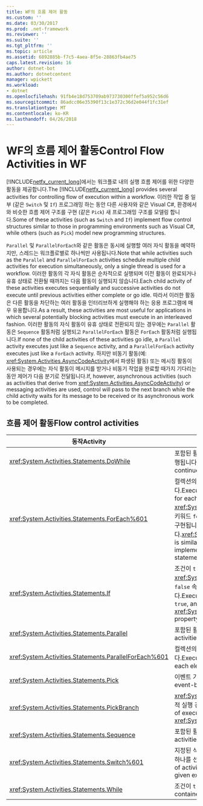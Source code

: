 ```yaml
---
title: WF의 흐름 제어 활동
ms.custom: ''
ms.date: 03/30/2017
ms.prod: .net-framework
ms.reviewer: ''
ms.suite: ''
ms.tgt_pltfrm: ''
ms.topic: article
ms.assetid: 6892885b-f7c5-4aea-8f5e-28863fb4ae75
caps.latest.revision: 16
author: dotnet-bot
ms.author: dotnetcontent
manager: wpickett
ms.workload:
- dotnet
ms.openlocfilehash: 91fb4e18d753709ab973730300ffef5a952c56d6
ms.sourcegitcommit: 86adcc06e35390f13c1e372c36d2e044f1fc31ef
ms.translationtype: MT
ms.contentlocale: ko-KR
ms.lasthandoff: 04/26/2018
---
```

# <a name="control-flow-activities-in-wf"></a><span data-ttu-id="55b8d-102">WF의 흐름 제어 활동</span><span class="sxs-lookup"><span data-stu-id="55b8d-102">Control Flow Activities in WF</span></span>
<span data-ttu-id="55b8d-103">[!INCLUDE[netfx_current_long](../../../includes/netfx-current-long-md.md)]에서는 워크플로 내의 실행 흐름 제어를 위한 다양한 활동을 제공합니다.</span><span class="sxs-lookup"><span data-stu-id="55b8d-103">The [!INCLUDE[netfx_current_long](../../../includes/netfx-current-long-md.md)] provides several activities for controlling flow of execution within a workflow.</span></span> <span data-ttu-id="55b8d-104">이러한 작업 중 일부 (같은 `Switch` 및 `If`) 프로그래밍 하는 동안 다른 사용자와 같은 Visual C#, 환경에서와 비슷한 흐름 제어 구조를 구현 (같은 `Pick`) 새 프로그래밍 구조를 모델링 합니다.</span><span class="sxs-lookup"><span data-stu-id="55b8d-104">Some of these activities (such as `Switch` and `If`) implement flow control structures similar to those in programming environments such as Visual C#, while others (such as `Pick`) model new programming structures.</span></span>  
  
 <span data-ttu-id="55b8d-105">`Parallel` 및 `ParallelForEach`와 같은 활동은 동시에 실행할 여러 자식 활동을 예약하지만, 스레드는 워크플로별로 하나씩만 사용됩니다.</span><span class="sxs-lookup"><span data-stu-id="55b8d-105">Note that while activities such as the `Parallel` and `ParallelForEach` activities schedule multiple child activities for execution simultaneously, only a single thread is used for a workflow.</span></span> <span data-ttu-id="55b8d-106">이러한 활동의 각 자식 활동은 순차적으로 실행되며 이전 활동이 완료되거나 유휴 상태로 전환될 때까지는 다음 활동이 실행되지 않습니다.</span><span class="sxs-lookup"><span data-stu-id="55b8d-106">Each child activity of these activities executes sequentially and successive activities do not execute until previous activities either complete or go idle.</span></span> <span data-ttu-id="55b8d-107">따라서 이러한 활동은 다른 활동을 차단하는 여러 활동을 인터리브하게 실행해야 하는 응용 프로그램에 매우 유용합니다.</span><span class="sxs-lookup"><span data-stu-id="55b8d-107">As a result, these activities are most useful for applications in which several potentially blocking activities must execute in an interleaved fashion.</span></span> <span data-ttu-id="55b8d-108">이러한 활동의 자식 활동이 유휴 상태로 전환되지 않는 경우에는 `Parallel` 활동은 `Sequence` 활동처럼 실행되고 `ParallelForEach` 활동은 `ForEach` 활동처럼 실행됩니다.</span><span class="sxs-lookup"><span data-stu-id="55b8d-108">If none of the child activities of these activities go idle, a `Parallel` activity executes just like a `Sequence` activity, and a `ParallelForEach` activity executes just like a `ForEach` activity.</span></span> <span data-ttu-id="55b8d-109">하지만 비동기 활동(예: <xref:System.Activities.AsyncCodeActivity>에서 파생된 활동) 또는 메시징 활동이 사용되는 경우에는 자식 활동이 메시지를 받거나 비동기 작업을 완료할 때가지 기다리는 동안 제어가 다음 분기로 전달됩니다.</span><span class="sxs-lookup"><span data-stu-id="55b8d-109">If, however, asynchronous activities (such as activities that derive from <xref:System.Activities.AsyncCodeActivity>) or messaging activities are used, control will pass to the next branch while the child activity waits for its message to be received or its asynchronous work to be completed.</span></span>  
  
## <a name="flow-control-activities"></a><span data-ttu-id="55b8d-110">흐름 제어 활동</span><span class="sxs-lookup"><span data-stu-id="55b8d-110">Flow control activities</span></span>  
  
|<span data-ttu-id="55b8d-111">동작</span><span class="sxs-lookup"><span data-stu-id="55b8d-111">Activity</span></span>|<span data-ttu-id="55b8d-112">설명</span><span class="sxs-lookup"><span data-stu-id="55b8d-112">Description</span></span>|  
|--------------|-----------------|  
|<xref:System.Activities.Statements.DoWhile>|<span data-ttu-id="55b8d-113">포함된 활동을 한 번 실행하면 조건이 `true`인 동안 계속 실행됩니다.</span><span class="sxs-lookup"><span data-stu-id="55b8d-113">Executes the contained activities once and continues to do so while a condition is `true`.</span></span>|  
|<xref:System.Activities.Statements.ForEach%601>|<span data-ttu-id="55b8d-114">컬렉션의 각 요소에 대한 포함 문을 직렬로 실행합니다.</span><span class="sxs-lookup"><span data-stu-id="55b8d-114">Executes an embedded statement in sequence for each element in a collection.</span></span> <span data-ttu-id="55b8d-115"><xref:System.Activities.Statements.ForEach%601>는 키워드 `foreach`와 유사하지만 언어 문이 아니라 작업으로 구현됩니다.</span><span class="sxs-lookup"><span data-stu-id="55b8d-115"><xref:System.Activities.Statements.ForEach%601> is similar to the keyword `foreach`, but is implemented as an activity rather than a language statement.</span></span>|  
|<xref:System.Activities.Statements.If>|<span data-ttu-id="55b8d-116">조건이 `true`이면 포함된 활동을 실행하고, 조건이 <xref:System.Activities.Statements.If.Else%2A>이면 `false` 속성에 포함된 활동을 실행할 수 있습니다.</span><span class="sxs-lookup"><span data-stu-id="55b8d-116">Executes contained activities if a condition is `true`, and can execute activities contained in the <xref:System.Activities.Statements.If.Else%2A> property if the condition is `false`.</span></span>|  
|<xref:System.Activities.Statements.Parallel>|<span data-ttu-id="55b8d-117">포함된 활동을 병렬로 실행합니다.</span><span class="sxs-lookup"><span data-stu-id="55b8d-117">Executes contained activities in parallel.</span></span>|  
|<xref:System.Activities.Statements.ParallelForEach%601>|<span data-ttu-id="55b8d-118">컬렉션의 각 요소에 대한 포함 문을 병렬로 실행합니다.</span><span class="sxs-lookup"><span data-stu-id="55b8d-118">Executes an embedded statement in parallel for each element in a collection.</span></span>|  
|<xref:System.Activities.Statements.Pick>|<span data-ttu-id="55b8d-119">이벤트 기반 제어 흐름 모델링을 제공합니다.</span><span class="sxs-lookup"><span data-stu-id="55b8d-119">Provides event-based control flow modeling.</span></span>|  
|<xref:System.Activities.Statements.PickBranch>|<span data-ttu-id="55b8d-120"><xref:System.Activities.Statements.Pick> 활동의 잠재적 실행 경로를 나타냅니다.</span><span class="sxs-lookup"><span data-stu-id="55b8d-120">Represents a potential path of execution in a <xref:System.Activities.Statements.Pick> activity.</span></span>|  
|<xref:System.Activities.Statements.Sequence>|<span data-ttu-id="55b8d-121">포함된 활동을 차례로 실행합니다.</span><span class="sxs-lookup"><span data-stu-id="55b8d-121">Executes contained activities in sequence.</span></span>|  
|<xref:System.Activities.Statements.Switch%601>|<span data-ttu-id="55b8d-122">지정된 식의 값을 기준으로 많은 활동 중에서 실행할 활동 하나를 선택합니다.</span><span class="sxs-lookup"><span data-stu-id="55b8d-122">Selects one choice from a number of activities to execute, based on the value of a given expression.</span></span>|  
|<xref:System.Activities.Statements.While>|<span data-ttu-id="55b8d-123">조건이 `true`이면 포함된 활동을 실행합니다.</span><span class="sxs-lookup"><span data-stu-id="55b8d-123">Executes contained activities while a condition is `true`.</span></span>|
